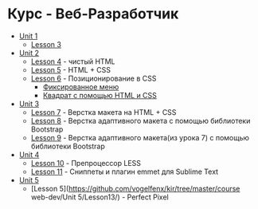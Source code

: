 # Курс - Веб-Разработчик

* [Unit 1](https://github.com/vogelfenx/kir/tree/master/course%20web-dev/Unit%201)
  * [Lesson 3](https://github.com/vogelfenx/kir/tree/master/course%20web-dev/Unit%201/Lesson%203)
* [Unit 2](https://github.com/vogelfenx/kir/tree/master/course%20web-dev/Unit%202)
  * [Lesson 4](https://vogelfenx.github.io/kir/course%20web-dev/Unit%202/Lesson%204%20-%20%D1%87%D0%B8%D1%81%D1%82%D1%8B%D0%B9%20HTML/) - чистый HTML
  * [Lesson 5](https://vogelfenx.github.io/kir/course%20web-dev/Unit%202/Lesson%205%20-%20HTML%20+%20CSS/) - HTML + CSS
  * [Lesson 6]() - Позиционирование в CSS
    * [Фиксированное меню](https://vogelfenx.github.io/kir/course%20web-dev/Unit%202/Lesson%206%20-%20%D0%9F%D0%BE%D0%B7%D0%B8%D1%86%D0%B8%D0%BE%D0%BD%D0%B8%D1%80%D0%BE%D0%B2%D0%B0%D0%BD%D0%B8%D0%B5%20%D0%B2%20CSS/menu.html)
    * [Квадрат с помощью HTML и CSS](https://vogelfenx.github.io/kir/course%20web-dev/Unit%202/Lesson%206%20-%20%D0%9F%D0%BE%D0%B7%D0%B8%D1%86%D0%B8%D0%BE%D0%BD%D0%B8%D1%80%D0%BE%D0%B2%D0%B0%D0%BD%D0%B8%D0%B5%20%D0%B2%20CSS/square.html)
* [Unit 3](https://github.com/vogelfenx/kir/tree/master/course%20web-dev/Unit%203)
  * [Lesson 7](https://vogelfenx.github.io/kir/course%20web-dev/Unit%203/Lesson%207%20-%20HTML%20+%20CSS/) - Верстка макета на HTML + CSS
  * [Lesson 8](https://vogelfenx.github.io/kir/course%20web-dev/Unit%203/Lesson%208%20-%20bootstrap/) - Верстка адаптивного макета с помощью библиотеки Bootstrap
  * [Lesson 9](https://vogelfenx.github.io/kir/course%20web-dev/Unit%203/Lesson%209%20-%20bootstrap/) - Верстка адаптивного макета(из урока 7) с помощью библиотеки Bootstrap
* [Unit 4]()
  * [Lesson 10](https://github.com/vogelfenx/kir/tree/master/course%20web-dev/Unit%204/Lesson%2010%20-%20Less) - Препроцессор LESS
  * [Lesson 11](https://github.com/vogelfenx/kir/tree/master/course%20web-dev/Unit%204/Lesson%2011%20-%20%D0%A1%D0%BD%D0%B8%D0%BF%D0%BF%D0%B5%D1%82%D1%8B%20%2B%20Emmet) - Сниппеты и плагин emmet для Sublime Text
* [Unit 5]()
  * [Lesson 5](https://github.com/vogelfenx/kir/tree/master/course web-dev/Unit 5/Lesson13/) - Perfect Pixel

  

